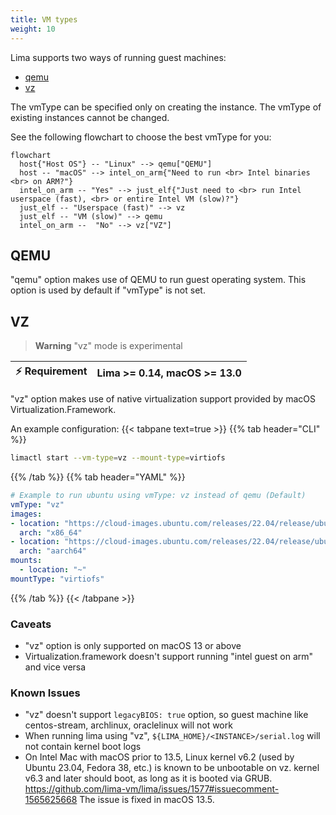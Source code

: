 ```yaml
---
title: VM types
weight: 10
---
```


Lima supports two ways of running guest machines:
- [qemu](#qemu)
- [vz](#vz)

The vmType can be specified only on creating the instance.
The vmType of existing instances cannot be changed.

See the following flowchart to choose the best vmType for you:
```mermaid
flowchart
  host{"Host OS"} -- "Linux" --> qemu["QEMU"]
  host -- "macOS" --> intel_on_arm{"Need to run <br> Intel binaries <br> on ARM?"}
  intel_on_arm -- "Yes" --> just_elf{"Just need to <br> run Intel userspace (fast), <br> or entire Intel VM (slow)?"}
  just_elf -- "Userspace (fast)" --> vz
  just_elf -- "VM (slow)" --> qemu
  intel_on_arm --  "No" --> vz["VZ"]
```

## QEMU
"qemu" option makes use of QEMU to run guest operating system. 
This option is used by default if "vmType" is not set.

## VZ
> **Warning**
> "vz" mode is experimental

| ⚡ Requirement | Lima >= 0.14, macOS >= 13.0 |
|-------------------|-----------------------------|

"vz" option makes use of native virtualization support provided by macOS Virtualization.Framework.

An example configuration:
{{< tabpane text=true >}}
{{% tab header="CLI" %}}
```bash
limactl start --vm-type=vz --mount-type=virtiofs
```
{{% /tab %}}
{{% tab header="YAML" %}}
```yaml
# Example to run ubuntu using vmType: vz instead of qemu (Default)
vmType: "vz"
images:
- location: "https://cloud-images.ubuntu.com/releases/22.04/release/ubuntu-22.04-server-cloudimg-amd64.img"
  arch: "x86_64"
- location: "https://cloud-images.ubuntu.com/releases/22.04/release/ubuntu-22.04-server-cloudimg-arm64.img"
  arch: "aarch64"
mounts:
  - location: "~"
mountType: "virtiofs"
```
{{% /tab %}}
{{< /tabpane >}}
### Caveats
- "vz" option is only supported on macOS 13 or above
- Virtualization.framework doesn't support running "intel guest on arm" and vice versa

### Known Issues
- "vz" doesn't support `legacyBIOS: true` option, so guest machine like centos-stream, archlinux, oraclelinux will not work
- When running lima using "vz", `${LIMA_HOME}/<INSTANCE>/serial.log` will not contain kernel boot logs
- On Intel Mac with macOS prior to 13.5, Linux kernel v6.2 (used by Ubuntu 23.04, Fedora 38, etc.) is known to be unbootable on vz.
  kernel v6.3 and later should boot, as long as it is booted via GRUB.
  https://github.com/lima-vm/lima/issues/1577#issuecomment-1565625668
  The issue is fixed in macOS 13.5.

<!-- WSL2 driver seems currently unstable -->
<!--
## WSL2
> **Warning**
> "wsl2" mode is experimental

| ⚡ Requirement | Lima >= 0.18 + (Windows >= 10 Build 19041 OR Windows 11) |
| ----------------- | -------------------------------------------------------- |

"wsl2" option makes use of native virtualization support provided by Windows' `wsl.exe` ([more info](https://learn.microsoft.com/en-us/windows/wsl/about)).

An example configuration:
{{< tabpane text=true >}}
{{% tab header="CLI" %}}
```bash
limactl start --vm-type=wsl2 --mount-type=wsl2 --containerd=system
```
{{% /tab %}}
{{% tab header="YAML" %}}
```yaml
# Example to run Fedora using vmType: wsl2
vmType: wsl2
images:
# Source: https://github.com/runfinch/finch-core/blob/main/Dockerfile
- location: "https://deps.runfinch.com/common/x86-64/finch-rootfs-production-amd64-1690920103.tar.zst"
  arch: "x86_64"
  digest: "sha256:53f2e329b8da0f6a25e025d1f6cc262ae228402ba615ad095739b2f0ec6babc9"
mountType: wsl2 
containerd:
  system: true
  user: false
```
{{% /tab %}}
{{< /tabpane >}}

### Caveats
- "wsl2" option is only supported on newer versions of Windows (roughly anything since 2019)

### Known Issues
- "wsl2" currently doesn't support many of Lima's options. See [this file](../pkg/wsl2/wsl_driver_windows.go#35) for the latest supported options.
- When running lima using "wsl2", `${LIMA_HOME}/<INSTANCE>/serial.log` will not contain kernel boot logs
- WSL2 requires a `tar` formatted rootfs archive instead of a VM image
- Windows doesn't ship with ssh.exe, gzip.exe, etc. which are used by Lima at various points. The easiest way around this is to run `winget install -e --id Git.MinGit` (winget is now built in to Windows as well), and add the resulting `C:\Program Files\Git\usr\bin\` directory to your path.
-->
